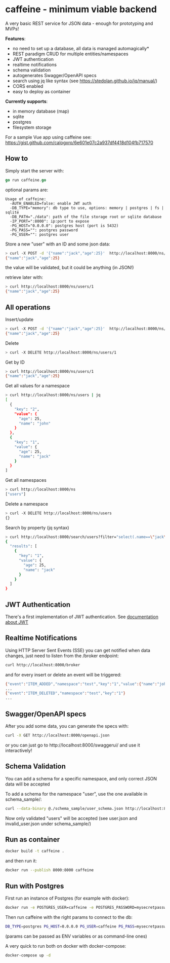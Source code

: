 # caffeine - minimum viable backend
A very basic REST service for JSON data - enough for prototyping and MVPs!

**Features**:
- no need to set up a database, all data is managed automagically*
- REST paradigm CRUD for multiple entities/namespaces
- JWT authentication
- realtime notifications
- schema validation
- autogenerates Swagger/OpenAPI specs
- search using jq like syntax (see https://stedolan.github.io/jq/manual/)
- CORS enabled
- easy to deploy as container

**Currently supports**:
  - in memory database (map)
  - sqlite
  - postgres
  - filesystem storage

For a sample Vue app using caffeine see: https://gist.github.com/calogxro/6e601e07c2a937df4418d104fb717570



## How to

Simply start the server with:

```go 
go run caffeine.go
```
optional params are:

```
Usage of caffeine:
  -AUTH_ENABLED=false: enable JWT auth
  -DB_TYPE="memory": db type to use, options: memory | postgres | fs | sqlite
  -DB_PATH="./data": path of the file storage root or sqlite database
  -IP_PORT=":8000": ip:port to expose
  -PG_HOST="0.0.0.0": postgres host (port is 5432)
  -PG_PASS="": postgres password
  -PG_USER="": postgres user
```

Store a new "user" with an ID and some json data:

```sh
> curl -X POST -d '{"name":"jack","age":25}'  http://localhost:8000/ns/users/1
{"name":"jack","age":25}
```

the value will be validated, but it could be anything (in JSON!)

retrieve later with:

```sh
> curl http://localhost:8000/ns/users/1
{"name":"jack","age":25}
```

## All operations

Insert/update
```sh
> curl -X POST -d '{"name":"jack","age":25}'  http://localhost:8000/ns/users/1
{"name":"jack","age":25}
```

Delete
```sh
> curl -X DELETE http://localhost:8000/ns/users/1
```

Get by ID
```sh
> curl http://localhost:8000/ns/users/1
{"name":"jack","age":25}
```

Get all values for a namespace
```sh
> curl http://localhost:8000/ns/users | jq 
[
  {
    "key": "2",
    "value": {
      "age": 25,
      "name": "john"
    }
  },
  {
    "key": "1",
    "value": {
      "age": 25,
      "name": "jack"
    }
  }
]
```

Get all namespaces
```sh
> curl http://localhost:8000/ns
["users"]
```

Delete a namespace
```sh
> curl -X DELETE http://localhost:8000/ns/users
{}
```

Search by property (jq syntax)
```sh
> curl http://localhost:8000/search/users?filter="select(.name==\"jack\")"  | jq
{
  "results": [
    {
      "key": "1",
      "value": {
        "age": 25,
        "name": "jack"
      }
    }
  ]
}
```

## JWT Authentication 

There's a first implementation of JWT authentication. See [documentation about JWT](JWT.md)

## Realtime Notifications

Using HTTP Server Sent Events (SSE) you can get notified when data changes, just need to listen from the /broker endpoint:

```sh
curl http://localhost:8000/broker
```

and for every insert or delete an event will be triggered:

```sh
{"event":"ITEM_ADDED","namespace":"test","key":"1","value":{"name":"john"}}
...
{"event":"ITEM_DELETED","namespace":"test","key":"1"}
...
```

## Swagger/OpenAPI specs

After you add some data, you can generate the specs with:

```sh
curl -X GET http://localhost:8000/openapi.json
```
or you can just go to http://localhost:8000/swaggerui/ and use it interactively!

## Schema Validation

You can add a schema for a specific namespace, and only correct JSON data will be accepted

To add a schema for the namespace "user", use the one available in schema_sample/:

```sh
curl --data-binary @./schema_sample/user_schema.json http://localhost:8000/schema/user
```

Now only validated "users" will be accepted (see user.json and invalid_user.json under schema_sample/)


## Run as container

```sh
docker build -t caffeine .
```
and then run it:
```sh
docker run --publish 8000:8000 caffeine
```

## Run with Postgres

First run an instance of Postgres (for example with docker):

```sh
docker run -e POSTGRES_USER=caffeine -e POSTGRES_PASSWORD=mysecretpassword -p 5432:5432 -d postgres:latest
```

Then run caffeine with the right params to connect to the db:

```sh
DB_TYPE=postgres PG_HOST=0.0.0.0 PG_USER=caffeine PG_PASS=mysecretpassword go run caffeine.go
```

(params can be passed as ENV variables or as command-line ones)

A very quick to run both on docker with docker-compose:

```sh
docker-compose up -d
```